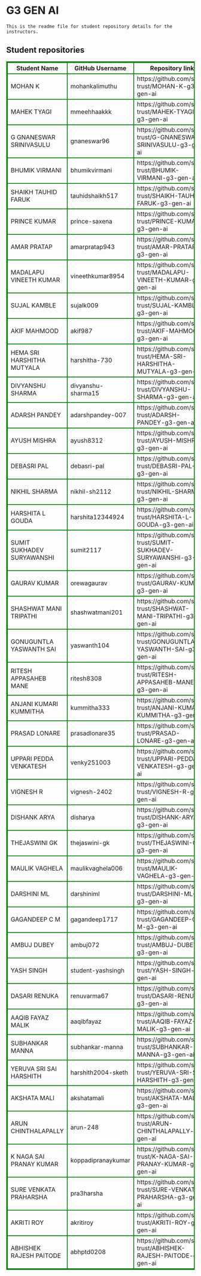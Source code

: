 # G3 GEN AI
    This is the readme file for student repository details for the instructors.
## Student repositories 
<table style="border : 2px solid green; width:100%;">
<tr >
<th style="border : 2px solid green;">Student Name</th>
<th style="border : 2px solid green;">GitHub Username</th>
<th style="border : 2px solid green;">Repository link</th>
</tr>
<tr style="border : 2px solid green;">
<td style="border : 2px solid green;">MOHAN K</td> 

<td style="border : 2px solid green;">mohankalimuthu</td> 

<td style="border : 2px solid green;">https://github.com/sure-trust/MOHAN-K-g3-gen-ai</td> 
</tr>

<tr style="border : 2px solid green;">
<td style="border : 2px solid green;">MAHEK TYAGI</td> 

<td style="border : 2px solid green;">mmeehhaakkk</td> 

<td style="border : 2px solid green;">https://github.com/sure-trust/MAHEK-TYAGI-g3-gen-ai</td> 
</tr>

<tr style="border : 2px solid green;">
<td style="border : 2px solid green;">G GNANESWAR SRINIVASULU</td> 

<td style="border : 2px solid green;">gnaneswar96</td> 

<td style="border : 2px solid green;">https://github.com/sure-trust/G-GNANESWAR-SRINIVASULU-g3-gen-ai</td> 
</tr>

<tr style="border : 2px solid green;">
<td style="border : 2px solid green;">BHUMIK VIRMANI</td> 

<td style="border : 2px solid green;">bhumikvirmani</td> 

<td style="border : 2px solid green;">https://github.com/sure-trust/BHUMIK-VIRMANI-g3-gen-ai</td> 
</tr>

<tr style="border : 2px solid green;">
<td style="border : 2px solid green;">SHAIKH TAUHID FARUK</td> 

<td style="border : 2px solid green;">tauhidshaikh517</td> 

<td style="border : 2px solid green;">https://github.com/sure-trust/SHAIKH-TAUHID-FARUK-g3-gen-ai</td> 
</tr>

<tr style="border : 2px solid green;">
<td style="border : 2px solid green;">PRINCE KUMAR</td> 

<td style="border : 2px solid green;">prince-saxena</td> 

<td style="border : 2px solid green;">https://github.com/sure-trust/PRINCE-KUMAR-g3-gen-ai</td> 
</tr>

<tr style="border : 2px solid green;">
<td style="border : 2px solid green;">AMAR PRATAP</td> 

<td style="border : 2px solid green;">amarpratap943</td> 

<td style="border : 2px solid green;">https://github.com/sure-trust/AMAR-PRATAP-g3-gen-ai</td> 
</tr>

<tr style="border : 2px solid green;">
<td style="border : 2px solid green;">MADALAPU VINEETH KUMAR</td> 

<td style="border : 2px solid green;">vineethkumar8954</td> 

<td style="border : 2px solid green;">https://github.com/sure-trust/MADALAPU-VINEETH-KUMAR-g3-gen-ai</td> 
</tr>

<tr style="border : 2px solid green;">
<td style="border : 2px solid green;">SUJAL KAMBLE</td> 

<td style="border : 2px solid green;">sujalk009</td> 

<td style="border : 2px solid green;">https://github.com/sure-trust/SUJAL-KAMBLE-g3-gen-ai</td> 
</tr>

<tr style="border : 2px solid green;">
<td style="border : 2px solid green;">AKIF MAHMOOD</td> 

<td style="border : 2px solid green;">akif987</td> 

<td style="border : 2px solid green;">https://github.com/sure-trust/AKIF-MAHMOOD-g3-gen-ai</td> 
</tr>

<tr style="border : 2px solid green;">
<td style="border : 2px solid green;">HEMA SRI HARSHITHA MUTYALA</td> 

<td style="border : 2px solid green;">harshitha-730</td> 

<td style="border : 2px solid green;">https://github.com/sure-trust/HEMA-SRI-HARSHITHA-MUTYALA-g3-gen-ai</td> 
</tr>

<tr style="border : 2px solid green;">
<td style="border : 2px solid green;">DIVYANSHU SHARMA</td> 

<td style="border : 2px solid green;">divyanshu-sharma15</td> 

<td style="border : 2px solid green;">https://github.com/sure-trust/DIVYANSHU-SHARMA-g3-gen-ai</td> 
</tr>

<tr style="border : 2px solid green;">
<td style="border : 2px solid green;">ADARSH PANDEY</td> 

<td style="border : 2px solid green;">adarshpandey-007</td> 

<td style="border : 2px solid green;">https://github.com/sure-trust/ADARSH-PANDEY-g3-gen-ai</td> 
</tr>

<tr style="border : 2px solid green;">
<td style="border : 2px solid green;">AYUSH MISHRA</td> 

<td style="border : 2px solid green;">ayush8312</td> 

<td style="border : 2px solid green;">https://github.com/sure-trust/AYUSH-MISHRA-g3-gen-ai</td> 
</tr>

<tr style="border : 2px solid green;">
<td style="border : 2px solid green;">DEBASRI PAL</td> 

<td style="border : 2px solid green;">debasri-pal</td> 

<td style="border : 2px solid green;">https://github.com/sure-trust/DEBASRI-PAL-g3-gen-ai</td> 
</tr>

<tr style="border : 2px solid green;">
<td style="border : 2px solid green;">NIKHIL SHARMA</td> 

<td style="border : 2px solid green;">nikhil-sh2112</td> 

<td style="border : 2px solid green;">https://github.com/sure-trust/NIKHIL-SHARMA-g3-gen-ai</td> 
</tr>

<tr style="border : 2px solid green;">
<td style="border : 2px solid green;">HARSHITA L GOUDA</td> 

<td style="border : 2px solid green;">harshita12344924</td> 

<td style="border : 2px solid green;">https://github.com/sure-trust/HARSHITA-L-GOUDA-g3-gen-ai</td> 
</tr>

<tr style="border : 2px solid green;">
<td style="border : 2px solid green;">SUMIT SUKHADEV SURYAWANSHI</td> 

<td style="border : 2px solid green;">sumit2117</td> 

<td style="border : 2px solid green;">https://github.com/sure-trust/SUMIT-SUKHADEV-SURYAWANSHI-g3-gen-ai</td> 
</tr>

<tr style="border : 2px solid green;">
<td style="border : 2px solid green;">GAURAV KUMAR</td> 

<td style="border : 2px solid green;">orewagaurav</td> 

<td style="border : 2px solid green;">https://github.com/sure-trust/GAURAV-KUMAR-g3-gen-ai</td> 
</tr>

<tr style="border : 2px solid green;">
<td style="border : 2px solid green;">SHASHWAT MANI TRIPATHI</td> 

<td style="border : 2px solid green;">shashwatmani201</td> 

<td style="border : 2px solid green;">https://github.com/sure-trust/SHASHWAT-MANI-TRIPATHI-g3-gen-ai</td> 
</tr>

<tr style="border : 2px solid green;">
<td style="border : 2px solid green;">GONUGUNTLA YASWANTH SAI</td> 

<td style="border : 2px solid green;">yaswanth104</td> 

<td style="border : 2px solid green;">https://github.com/sure-trust/GONUGUNTLA-YASWANTH-SAI-g3-gen-ai</td> 
</tr>

<tr style="border : 2px solid green;">
<td style="border : 2px solid green;">RITESH APPASAHEB MANE</td> 

<td style="border : 2px solid green;">ritesh8308</td> 

<td style="border : 2px solid green;">https://github.com/sure-trust/RITESH-APPASAHEB-MANE-g3-gen-ai</td> 
</tr>

<tr style="border : 2px solid green;">
<td style="border : 2px solid green;">ANJANI KUMARI KUMMITHA</td> 

<td style="border : 2px solid green;">kummitha333</td> 

<td style="border : 2px solid green;">https://github.com/sure-trust/ANJANI-KUMARI-KUMMITHA-g3-gen-ai</td> 
</tr>

<tr style="border : 2px solid green;">
<td style="border : 2px solid green;">PRASAD LONARE</td> 

<td style="border : 2px solid green;">prasadlonare35</td> 

<td style="border : 2px solid green;">https://github.com/sure-trust/PRASAD-LONARE-g3-gen-ai</td> 
</tr>

<tr style="border : 2px solid green;">
<td style="border : 2px solid green;">UPPARI PEDDA VENKATESH</td> 

<td style="border : 2px solid green;">venky251003</td> 

<td style="border : 2px solid green;">https://github.com/sure-trust/UPPARI-PEDDA-VENKATESH-g3-gen-ai</td> 
</tr>

<tr style="border : 2px solid green;">
<td style="border : 2px solid green;">VIGNESH R</td> 

<td style="border : 2px solid green;">vignesh-2402</td> 

<td style="border : 2px solid green;">https://github.com/sure-trust/VIGNESH-R-g3-gen-ai</td> 
</tr>

<tr style="border : 2px solid green;">
<td style="border : 2px solid green;">DISHANK ARYA</td> 

<td style="border : 2px solid green;">disharya</td> 

<td style="border : 2px solid green;">https://github.com/sure-trust/DISHANK-ARYA-g3-gen-ai</td> 
</tr>

<tr style="border : 2px solid green;">
<td style="border : 2px solid green;">THEJASWINI GK</td> 

<td style="border : 2px solid green;">thejaswini-gk</td> 

<td style="border : 2px solid green;">https://github.com/sure-trust/THEJASWINI-GK-g3-gen-ai</td> 
</tr>

<tr style="border : 2px solid green;">
<td style="border : 2px solid green;">MAULIK VAGHELA</td> 

<td style="border : 2px solid green;">maulikvaghela006</td> 

<td style="border : 2px solid green;">https://github.com/sure-trust/MAULIK-VAGHELA-g3-gen-ai</td> 
</tr>

<tr style="border : 2px solid green;">
<td style="border : 2px solid green;">DARSHINI ML</td> 

<td style="border : 2px solid green;">darshiniml</td> 

<td style="border : 2px solid green;">https://github.com/sure-trust/DARSHINI-ML-g3-gen-ai</td> 
</tr>

<tr style="border : 2px solid green;">
<td style="border : 2px solid green;">GAGANDEEP C M</td> 

<td style="border : 2px solid green;">gagandeep1717</td> 

<td style="border : 2px solid green;">https://github.com/sure-trust/GAGANDEEP-C-M-g3-gen-ai</td> 
</tr>

<tr style="border : 2px solid green;">
<td style="border : 2px solid green;">AMBUJ DUBEY</td> 

<td style="border : 2px solid green;">ambuj072</td> 

<td style="border : 2px solid green;">https://github.com/sure-trust/AMBUJ-DUBEY-g3-gen-ai</td> 
</tr>

<tr style="border : 2px solid green;">
<td style="border : 2px solid green;">YASH SINGH</td> 

<td style="border : 2px solid green;">student-yashsingh</td> 

<td style="border : 2px solid green;">https://github.com/sure-trust/YASH-SINGH-g3-gen-ai</td> 
</tr>

<tr style="border : 2px solid green;">
<td style="border : 2px solid green;">DASARI RENUKA</td> 

<td style="border : 2px solid green;">renuvarma67</td> 

<td style="border : 2px solid green;">https://github.com/sure-trust/DASARI-RENUKA-g3-gen-ai</td> 
</tr>

<tr style="border : 2px solid green;">
<td style="border : 2px solid green;">AAQIB FAYAZ MALIK</td> 

<td style="border : 2px solid green;">aaqibfayaz</td> 

<td style="border : 2px solid green;">https://github.com/sure-trust/AAQIB-FAYAZ-MALIK-g3-gen-ai</td> 
</tr>

<tr style="border : 2px solid green;">
<td style="border : 2px solid green;">SUBHANKAR MANNA</td> 

<td style="border : 2px solid green;">subhankar-manna</td> 

<td style="border : 2px solid green;">https://github.com/sure-trust/SUBHANKAR-MANNA-g3-gen-ai</td> 
</tr>

<tr style="border : 2px solid green;">
<td style="border : 2px solid green;">YERUVA SRI SAI HARSHITH</td> 

<td style="border : 2px solid green;">harshith2004-sketh</td> 

<td style="border : 2px solid green;">https://github.com/sure-trust/YERUVA-SRI-SAI-HARSHITH-g3-gen-ai</td> 
</tr>

<tr style="border : 2px solid green;">
<td style="border : 2px solid green;">AKSHATA MALI</td> 

<td style="border : 2px solid green;">akshatamali</td> 

<td style="border : 2px solid green;">https://github.com/sure-trust/AKSHATA-MALI-g3-gen-ai</td> 
</tr>

<tr style="border : 2px solid green;">
<td style="border : 2px solid green;">ARUN CHINTHALAPALLY</td> 

<td style="border : 2px solid green;">arun-248</td> 

<td style="border : 2px solid green;">https://github.com/sure-trust/ARUN-CHINTHALAPALLY-g3-gen-ai</td> 
</tr>

<tr style="border : 2px solid green;">
<td style="border : 2px solid green;">K NAGA SAI PRANAY KUMAR</td> 

<td style="border : 2px solid green;">koppadipranaykumar</td> 

<td style="border : 2px solid green;">https://github.com/sure-trust/K-NAGA-SAI-PRANAY-KUMAR-g3-gen-ai</td> 
</tr>

<tr style="border : 2px solid green;">
<td style="border : 2px solid green;">SURE VENKATA PRAHARSHA</td> 

<td style="border : 2px solid green;">pra3harsha</td> 

<td style="border : 2px solid green;">https://github.com/sure-trust/SURE-VENKATA-PRAHARSHA-g3-gen-ai</td> 
</tr>

<tr style="border : 2px solid green;">
<td style="border : 2px solid green;">AKRITI ROY</td> 

<td style="border : 2px solid green;">akritiroy</td> 

<td style="border : 2px solid green;">https://github.com/sure-trust/AKRITI-ROY-g3-gen-ai</td> 
</tr>

<tr style="border : 2px solid green;">
<td style="border : 2px solid green;">ABHISHEK RAJESH PAITODE</td> 

<td style="border : 2px solid green;">abhptd0208</td> 

<td style="border : 2px solid green;">https://github.com/sure-trust/ABHISHEK-RAJESH-PAITODE-g3-gen-ai</td> 
</tr>

